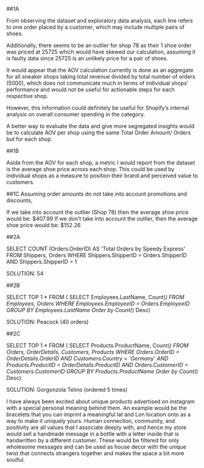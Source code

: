 ##1A

From observing the dataset and exploratory data analysis, each line refers to one order placed by a customer, which may include multiple pairs of shoes. 

Additionally, there seems to be an outlier for shop 78 as their 1 shoe order was priced at 25725 which would have skewed our calculation, assuming it is faulty data since 25725 is an unlikely price for a pair of shoes.

It would appear that the AOV calculation currently is done as an aggregate for all sneaker shops taking total revenue divided by total number of orders (5000), which does not communicate much in terms of individual shops’ performance and would not be useful for actionable steps for each respective shop.

However, this information could definitely be useful for Shopify’s internal analysis on overall consumer spending in the category.

A better way to evaluate the data and give more segregated insights would be to calculate AOV per shop using the same Total Order Amount/ Orders but for each shop.

##1B

Aside from the AOV for each shop, a metric I would report from the dataset is the average shoe price across each shop. This could be used by individual shops as a measure to position their brand and perceived value to customers. 

##1C
Assuming order amounts do not take into account promotions and discounts,

If we take into account the outlier (Shop 78) then the average shoe price would be: $407.99
If we don’t take into account the outlier, then the average shoe price would be: $152.26

##2A

SELECT COUNT (Orders.OrderID) AS 'Total Orders by Speedy Express' 
FROM Shippers, Orders
WHERE Shippers.ShipperID = Orders.ShipperID AND
Shippers.ShipperID = 1

SOLUTION: 54

##2B

SELECT TOP 1 *
FROM (
	SELECT Employees.LastName, Count(*)
	FROM Employees, Orders
	WHERE Employees.EmployeeID = Orders.EmployeeID
	GROUP BY Employees.LastName
	Order by Count(*) Desc) 

SOLUTION: Peacock (40 orders)

##2C

SELECT TOP 1 *
FROM (
	SELECT Products.ProductName, Count(*)
	FROM Orders, OrderDetails, Customers, Products
	WHERE Orders.OrderID = OrderDetails.OrderID AND
    		Customers.Country = 'Germany' AND
        		Products.ProductID = OrderDetails.ProductID AND
        		Orders.CustomerID = Customers.CustomerID
	GROUP BY Products.ProductName
	Order by Count(*) Desc) 

SOLUTION: Gorgonzola Telino (ordered 5 times)


I have always been excited about unique products advertised on instagram with a special personal meaning behind them. An example would be the bracelets that you can imprint a meaningful lat and Lon location onto as a way to make it uniquely yours. Human connection, community, and positivity are all values that I associate deeply with, and hence my store would sell a handmade message in a bottle with a letter inside that is handwritten by a different customer. These would be filtered for only wholesome messages and can be used as house decor with the unique twist that connects strangers together and makes the space a bit more soulful. 
